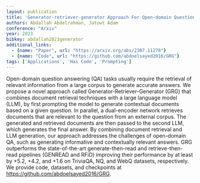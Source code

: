 ```yaml
---
layout: publication
title: 'Generator-retriever-generator Approach For Open-domain Question Answering'
authors: Abdallah Abdelrahman, Jatowt Adam
conference: "Arxiv"
year: 2023
bibkey: abdallah2023generator
additional_links:
  - {name: "Paper", url: "https://arxiv.org/abs/2307.11278"}
  - {name: "Code", url: "https://github.com/abdoelsayed2016/GRG"}
tags: ['Applications', 'Has Code', 'Prompting']
---
```

Open-domain question answering (QA) tasks usually require the retrieval of
relevant information from a large corpus to generate accurate answers. We
propose a novel approach called Generator-Retriever-Generator (GRG) that
combines document retrieval techniques with a large language model (LLM), by
first prompting the model to generate contextual documents based on a given
question. In parallel, a dual-encoder network retrieves documents that are
relevant to the question from an external corpus. The generated and retrieved
documents are then passed to the second LLM, which generates the final answer.
By combining document retrieval and LLM generation, our approach addresses the
challenges of open-domain QA, such as generating informative and contextually
relevant answers. GRG outperforms the state-of-the-art generate-then-read and
retrieve-then-read pipelines (GENREAD and RFiD) improving their performance by
at least by +5.2, +4.2, and +1.6 on TriviaQA, NQ, and WebQ datasets,
respectively. We provide code, datasets, and checkpoints at
https://github.com/abdoelsayed2016/GRG.
